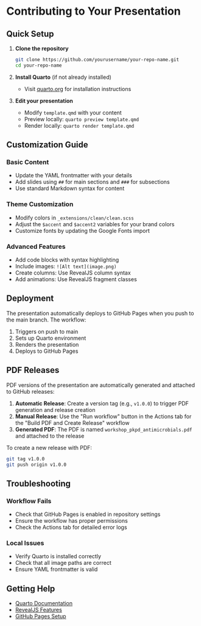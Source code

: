 # Contributing to Your Presentation

## Quick Setup

1. **Clone the repository**
   ```bash
   git clone https://github.com/yourusername/your-repo-name.git
   cd your-repo-name
   ```

2. **Install Quarto** (if not already installed)
   - Visit [quarto.org](https://quarto.org/docs/get-started/) for installation instructions

3. **Edit your presentation**
   - Modify `template.qmd` with your content
   - Preview locally: `quarto preview template.qmd`
   - Render locally: `quarto render template.qmd`

## Customization Guide

### Basic Content
- Update the YAML frontmatter with your details
- Add slides using `##` for main sections and `###` for subsections
- Use standard Markdown syntax for content

### Theme Customization
- Modify colors in `_extensions/clean/clean.scss`
- Adjust the `$accent` and `$accent2` variables for your brand colors
- Customize fonts by updating the Google Fonts import

### Advanced Features
- Add code blocks with syntax highlighting
- Include images: `![Alt text](image.png)`
- Create columns: Use RevealJS column syntax
- Add animations: Use RevealJS fragment classes

## Deployment

The presentation automatically deploys to GitHub Pages when you push to the main branch. The workflow:

1. Triggers on push to main
2. Sets up Quarto environment
3. Renders the presentation
4. Deploys to GitHub Pages

## PDF Releases

PDF versions of the presentation are automatically generated and attached to GitHub releases:

1. **Automatic Release**: Create a version tag (e.g., `v1.0.0`) to trigger PDF generation and release creation
2. **Manual Release**: Use the "Run workflow" button in the Actions tab for the "Build PDF and Create Release" workflow
3. **Generated PDF**: The PDF is named `workshop_pkpd_antimicrobials.pdf` and attached to the release

To create a new release with PDF:
```bash
git tag v1.0.0
git push origin v1.0.0
```

## Troubleshooting

### Workflow Fails
- Check that GitHub Pages is enabled in repository settings
- Ensure the workflow has proper permissions
- Check the Actions tab for detailed error logs

### Local Issues
- Verify Quarto is installed correctly
- Check that all image paths are correct
- Ensure YAML frontmatter is valid

## Getting Help

- [Quarto Documentation](https://quarto.org/docs/)
- [RevealJS Features](https://quarto.org/docs/presentations/revealjs/)
- [GitHub Pages Setup](https://docs.github.com/en/pages)